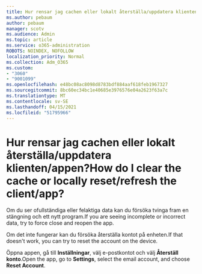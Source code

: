 ```yaml
---
title: Hur rensar jag cachen eller lokalt återställa/uppdatera klienten/appen?
ms.author: pebaum
author: pebaum
manager: scotv
ms.audience: Admin
ms.topic: article
ms.service: o365-administration
ROBOTS: NOINDEX, NOFOLLOW
localization_priority: Normal
ms.collection: Adm_O365
ms.custom:
- "3060"
- "9001099"
ms.openlocfilehash: e48bc08ac8098d8783bdf884aaf618feb1967327
ms.sourcegitcommit: 8bc60ec34bc1e40685e3976576e04a2623f63a7c
ms.translationtype: MT
ms.contentlocale: sv-SE
ms.lasthandoff: 04/15/2021
ms.locfileid: "51795966"
---
```

# <a name="how-do-i-clear-the-cache-or-locally-resetrefresh-the-clientapp"></a><span data-ttu-id="ab05c-102">Hur rensar jag cachen eller lokalt återställa/uppdatera klienten/appen?</span><span class="sxs-lookup"><span data-stu-id="ab05c-102">How do I clear the cache or locally reset/refresh the client/app?</span></span>

<span data-ttu-id="ab05c-103">Om du ser ofullständiga eller felaktiga data kan du försöka tvinga fram en stängning och ett nytt program.</span><span class="sxs-lookup"><span data-stu-id="ab05c-103">If you are seeing incomplete or incorrect data, try to force close and reopen the app.</span></span>  

<span data-ttu-id="ab05c-104">Om det inte fungerar kan du försöka återställa kontot på enheten.</span><span class="sxs-lookup"><span data-stu-id="ab05c-104">If that doesn't work, you can try to reset the account on the device.</span></span>
 
<span data-ttu-id="ab05c-105">Öppna appen, gå till **Inställningar**, välj e-postkontot och välj **Återställ konto**.</span><span class="sxs-lookup"><span data-stu-id="ab05c-105">Open the app, go to **Settings**, select the email account, and choose **Reset Account**.</span></span>